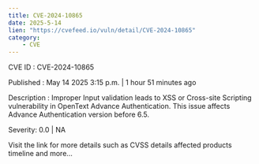 ```yaml
---
title: CVE-2024-10865
date: 2025-5-14
lien: "https://cvefeed.io/vuln/detail/CVE-2024-10865"
category:
    - CVE
---
```


CVE ID : CVE-2024-10865

Published :  May 14
2025
3:15 p.m. | 1 hour
51 minutes ago

Description : Improper Input validation leads to XSS or Cross-site Scripting vulnerability in OpenText Advance Authentication. This issue affects Advance Authentication version before 6.5.

Severity: 0.0 | NA

Visit the link for more details
such as CVSS details
affected products
timeline
and more...
